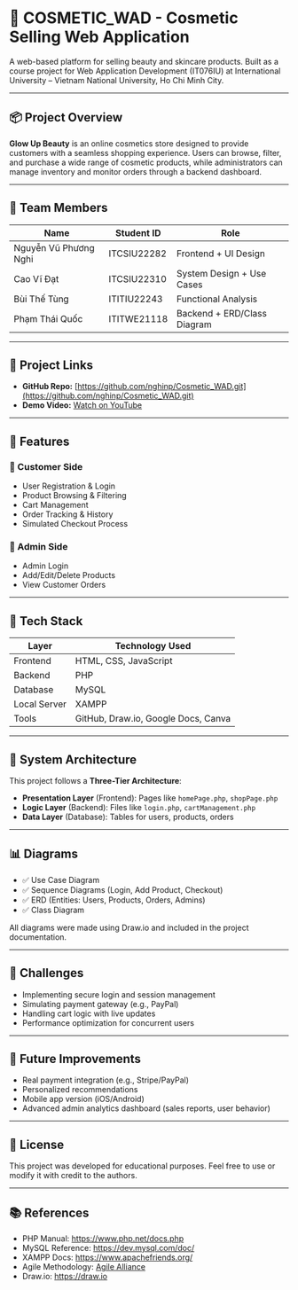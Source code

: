 # 💄 COSMETIC_WAD - Cosmetic Selling Web Application

A web-based platform for selling beauty and skincare products. Built as a course project for Web Application Development (IT076IU) at International University – Vietnam National University, Ho Chi Minh City.

---

## 📦 Project Overview

**Glow Up Beauty** is an online cosmetics store designed to provide customers with a seamless shopping experience. Users can browse, filter, and purchase a wide range of cosmetic products, while administrators can manage inventory and monitor orders through a backend dashboard.

---

## 👥 Team Members

| Name                 | Student ID      | Role                    |
|----------------------|------------------|---------------------------|
| Nguyễn Vũ Phương Nghi | ITCSIU22282 | Frontend + UI Design |
| Cao Vĩ Đạt              | ITCSIU22310 | System Design + Use Cases |
| Bùi Thế Tùng           | ITITIU22243 | Functional Analysis |
| Phạm Thái Quốc         | ITITWE21118 | Backend + ERD/Class Diagram |

---

## 🔗 Project Links

- **GitHub Repo:** [https://github.com/nghinp/Cosmetic_WAD.git](https://github.com/nghinp/Cosmetic_WAD.git)  
- **Demo Video:** [Watch on YouTube](https://youtu.be/BFw3nRzpd5A?si=FmD9s_hW54bVmj52)

---

## 🧪 Features

### 👤 Customer Side
- User Registration & Login
- Product Browsing & Filtering
- Cart Management
- Order Tracking & History
- Simulated Checkout Process

### 🔧 Admin Side
- Admin Login
- Add/Edit/Delete Products
- View Customer Orders

---

## 🧱 Tech Stack

| Layer | Technology Used |
|-------|-----------------|
| Frontend | HTML, CSS, JavaScript |
| Backend | PHP |
| Database | MySQL |
| Local Server | XAMPP |
| Tools | GitHub, Draw.io, Google Docs, Canva |

---

## 🧰 System Architecture

This project follows a **Three-Tier Architecture**:
- **Presentation Layer** (Frontend): Pages like `homePage.php`, `shopPage.php`
- **Logic Layer** (Backend): Files like `login.php`, `cartManagement.php`
- **Data Layer** (Database): Tables for users, products, orders

---

## 📊 Diagrams

- ✅ Use Case Diagram
- ✅ Sequence Diagrams (Login, Add Product, Checkout)
- ✅ ERD (Entities: Users, Products, Orders, Admins)
- ✅ Class Diagram

All diagrams were made using Draw.io and included in the project documentation.

---

## 🚧 Challenges

- Implementing secure login and session management
- Simulating payment gateway (e.g., PayPal)
- Handling cart logic with live updates
- Performance optimization for concurrent users

---

## 🚀 Future Improvements

- Real payment integration (e.g., Stripe/PayPal)
- Personalized recommendations
- Mobile app version (iOS/Android)
- Advanced admin analytics dashboard (sales reports, user behavior)

---

## 📜 License

This project was developed for educational purposes. Feel free to use or modify it with credit to the authors.

---

## 📚 References

- PHP Manual: https://www.php.net/docs.php
- MySQL Reference: https://dev.mysql.com/doc/
- XAMPP Docs: https://www.apachefriends.org/
- Agile Methodology: [Agile Alliance](https://www.agilealliance.org/)
- Draw.io: https://draw.io
